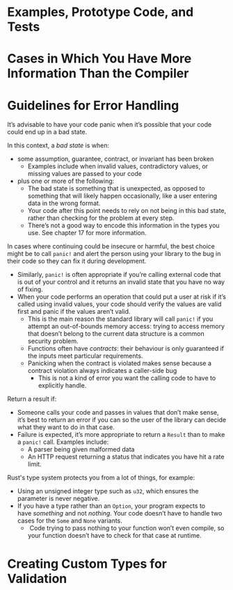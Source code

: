 

# Examples, Prototype Code, and Tests


# Cases in Which You Have More Information Than the Compiler


# Guidelines for Error Handling
It’s advisable to have your code panic when it’s possible that your code could end up in a bad state.

In this context, a _bad state_ is when:
* some assumption, guarantee, contract, or invariant has been broken
	* Examples include when invalid values, contradictory values, or missing values are passed to your code
* plus one or more of the following:
	* The bad state is something that is unexpected, as opposed to something that will likely happen occasionally, like a user entering data in the wrong format.
	* Your code after this point needs to rely on not being in this bad state, rather than checking for the problem at every step.
	* There’s not a good way to encode this information in the types you use. See chapter 17 for more information.


In cases where continuing could be insecure or harmful, the best choice might be to call `panic!` and alert the person using your library to the bug in their code so they can fix it during development.
* Similarly, `panic!` is often appropriate if you’re calling external code that is out of your control and it returns an invalid state that you have no way of fixing.
* When your code performs an operation that could put a user at risk if it’s called using invalid values, your code should verify the values are valid first and panic if the values aren’t valid.
	* This is the main reason the standard library will call `panic!` if you attempt an out-of-bounds memory access: trying to access memory that doesn’t belong to the current data structure is a common security problem.
	* Functions often have _contracts_: their behaviour is only guaranteed if the inputs meet particular requirements.
	* Panicking when the contract is violated makes sense because a contract violation always indicates a caller-side bug
		* This is not a kind of error you want the calling code to have to explicitly handle.

Return a result if:
* Someone calls your code and passes in values that don’t make sense, it’s best to return an error if you can so the user of the library can decide what they want to do in that case.
* Failure is expected, it’s more appropriate to return a `Result` than to make a `panic!` call. Examples include:
	* A parser being given malformed data 
	* An HTTP request returning a status that indicates you have hit a rate limit.

Rust's type system protects you from a lot of things, for example:
* Using an unsigned integer type such as `u32`, which ensures the parameter is never negative.
* If you have a type rather than an `Option`, your program expects to have _something_ and not _nothing_. Your code doesn’t have to handle two cases for the `Some` and `None` variants.
	*  Code trying to pass nothing to your function won’t even compile, so your function doesn’t have to check for that case at runtime.

# Creating Custom Types for Validation
